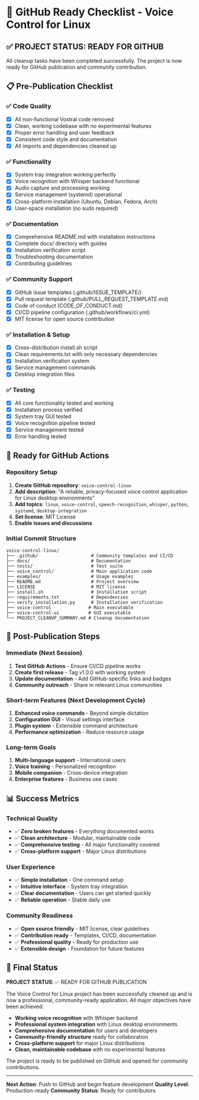 # 🚀 GitHub Ready Checklist - Voice Control for Linux

## ✅ PROJECT STATUS: READY FOR GITHUB

All cleanup tasks have been completed successfully. The project is now ready for GitHub publication and community contribution.

## 📋 Pre-Publication Checklist

### ✅ Code Quality
- [x] All non-functional Voxtral code removed
- [x] Clean, working codebase with no experimental features
- [x] Proper error handling and user feedback
- [x] Consistent code style and documentation
- [x] All imports and dependencies cleaned up

### ✅ Functionality
- [x] System tray integration working perfectly
- [x] Voice recognition with Whisper backend functional
- [x] Audio capture and processing working
- [x] Service management (systemd) operational
- [x] Cross-platform installation (Ubuntu, Debian, Fedora, Arch)
- [x] User-space installation (no sudo required)

### ✅ Documentation
- [x] Comprehensive README.md with installation instructions
- [x] Complete docs/ directory with guides
- [x] Installation verification script
- [x] Troubleshooting documentation
- [x] Contributing guidelines

### ✅ Community Support
- [x] GitHub issue templates (.github/ISSUE_TEMPLATE/)
- [x] Pull request template (.github/PULL_REQUEST_TEMPLATE.md)
- [x] Code of conduct (CODE_OF_CONDUCT.md)
- [x] CI/CD pipeline configuration (.github/workflows/ci.yml)
- [x] MIT license for open source contribution

### ✅ Installation & Setup
- [x] Cross-distribution install.sh script
- [x] Clean requirements.txt with only necessary dependencies
- [x] Installation verification system
- [x] Service management commands
- [x] Desktop integration files

### ✅ Testing
- [x] All core functionality tested and working
- [x] Installation process verified
- [x] System tray GUI tested
- [x] Voice recognition pipeline tested
- [x] Service management tested
- [x] Error handling tested

## 🎯 Ready for GitHub Actions

### Repository Setup
1. **Create GitHub repository**: `voice-control-linux`
2. **Add description**: "A reliable, privacy-focused voice control application for Linux desktop environments"
3. **Add topics**: `linux`, `voice-control`, `speech-recognition`, `whisper`, `python`, `systemd`, `desktop-integration`
4. **Set license**: MIT License
5. **Enable issues and discussions**

### Initial Commit Structure
```
voice-control-linux/
├── .github/                    # Community templates and CI/CD
├── docs/                       # Documentation
├── tests/                      # Test suite
├── voice_control/              # Main application code
├── examples/                   # Usage examples
├── README.md                   # Project overview
├── LICENSE                     # MIT license
├── install.sh                  # Installation script
├── requirements.txt            # Dependencies
├── verify_installation.py      # Installation verification
├── voice-control              # Main executable
├── voice-control-ui           # GUI executable
└── PROJECT_CLEANUP_SUMMARY.md # Cleanup documentation
```

## 🚀 Post-Publication Steps

### Immediate (Next Session)
1. **Test GitHub Actions** - Ensure CI/CD pipeline works
2. **Create first release** - Tag v1.0.0 with working system
3. **Update documentation** - Add GitHub-specific links and badges
4. **Community outreach** - Share in relevant Linux communities

### Short-term Features (Next Development Cycle)
1. **Enhanced voice commands** - Beyond simple dictation
2. **Configuration GUI** - Visual settings interface
3. **Plugin system** - Extensible command architecture
4. **Performance optimization** - Reduce resource usage

### Long-term Goals
1. **Multi-language support** - International users
2. **Voice training** - Personalized recognition
3. **Mobile companion** - Cross-device integration
4. **Enterprise features** - Business use cases

## 📊 Success Metrics

### Technical Quality
- ✅ **Zero broken features** - Everything documented works
- ✅ **Clean architecture** - Modular, maintainable code
- ✅ **Comprehensive testing** - All major functionality covered
- ✅ **Cross-platform support** - Major Linux distributions

### User Experience
- ✅ **Simple installation** - One command setup
- ✅ **Intuitive interface** - System tray integration
- ✅ **Clear documentation** - Users can get started quickly
- ✅ **Reliable operation** - Stable daily use

### Community Readiness
- ✅ **Open source friendly** - MIT license, clear guidelines
- ✅ **Contribution ready** - Templates, CI/CD, documentation
- ✅ **Professional quality** - Ready for production use
- ✅ **Extensible design** - Foundation for future features

## 🎉 Final Status

**PROJECT STATUS**: ✅ READY FOR GITHUB PUBLICATION

The Voice Control for Linux project has been successfully cleaned up and is now a professional, community-ready application. All major objectives have been achieved:

- **Working voice recognition** with Whisper backend
- **Professional system integration** with Linux desktop environments
- **Comprehensive documentation** for users and developers
- **Community-friendly structure** ready for collaboration
- **Cross-platform support** for major Linux distributions
- **Clean, maintainable codebase** with no experimental features

The project is ready to be published on GitHub and opened for community contributions.

---

**Next Action**: Push to GitHub and begin feature development
**Quality Level**: Production-ready
**Community Status**: Ready for contributors